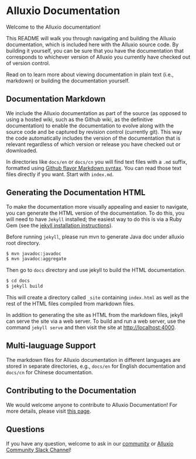 Alluxio Documentation
=====================

Welcome to the Alluxio documentation!

This README will walk you through navigating and building the Alluxio documentation, which is
included here with the Alluxio source code. By building it yourself, you can be sure that you have
the documentation that corresponds to whichever version of Alluxio you currently have checked out of
version control.

Read on to learn more about viewing documentation in plain text (i.e., markdown) or building the
documentation yourself.

## Documentation Markdown

We include the Alluxio documentation as part of the source (as opposed to using a hosted wiki, such
as the Github wiki, as the definitive documentation) to enable the documentation to evolve along
with the source code and be captured by revision control (currently git). This way the code
automatically includes the version of the documentation that is relevant regardless of which version
or release you have checked out or downloaded.

In directories like `docs/en` or `docs/cn` you will find text files with a `.md` suffix, formatted
using [Github flavor Markdown syntax](https://help.github.com/articles/basic-writing-and-formatting-syntax/).
You can read those text files directly if you want. Start with `index.md`.

## Generating the Documentation HTML

To make the documentation more visually appealing and easier to navigate, you can generate the HTML
version of the documentation. To do this, you will need to have `Jekyll` installed; the easiest
way to do this is via a Ruby Gem
(see the [jekyll installation instructions](http://jekyllrb.com/docs/installation/)).

Before running `jekyll`, please run mvn to generate Java doc under alluxio root directory.

```bash
$ mvn javadoc:javadoc
$ mvn javadoc:aggregate
```

Then go to `docs` directory and use jekyll to build the HTML documentation.

```bash
$ cd docs
$ jekyll build
```

This will create a directory called `_site` containing `index.html` as well as the rest of the
HTML files compiled from markdown files.

In addition to generating the site as HTML from the markdown files, jekyll can serve the site via
a web server. To build and run a web server, use the command `jekyll serve` and then visit the site
at [http://localhost:4000](http://localhost:4000).

## Multi-lauguage Support

The markdown files for Alluxio documentation in different languages are stored in separate
directories, e.g., `docs/en` for English documentation and `docs/cn` for Chinese documentation.

## Contributing to the Documentation

We would welcome anyone to contribute to Alluxio Documentation! For more details, please visit [this
page](https://docs.alluxio.io/os/user/stable/en/contributor/Contributor-Getting-Started.html).

## Questions

If you have any question, welcome to ask in our [community](https://www.alluxio.io/community/) or
[Alluxio Community Slack Channel](https://slackin.alluxio.io/)!

